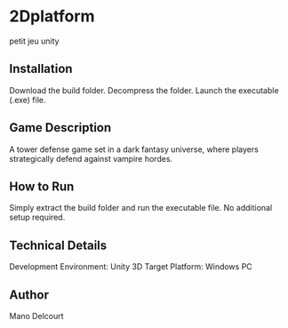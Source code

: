 # 2Dplatform
 petit jeu unity

## Installation
Download the build folder.
Decompress the folder.
Launch the executable (.exe) file.
## Game Description
A tower defense game set in a dark fantasy universe, where players strategically defend against vampire hordes.

## How to Run
Simply extract the build folder and run the executable file. No additional setup required.

## Technical Details
Development Environment: Unity 3D
Target Platform: Windows PC

## Author
Mano Delcourt
